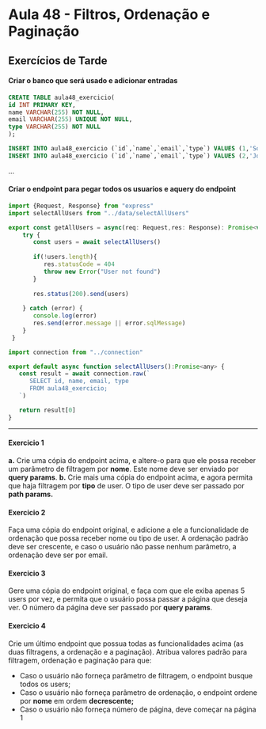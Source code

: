 # Aula 48 - Filtros, Ordenação e Paginação

## Exercícios de Tarde

#### Criar o banco que será usado e adicionar entradas
~~~SQL
CREATE TABLE aula48_exercicio(
id INT PRIMARY KEY,
name VARCHAR(255) NOT NULL,
email VARCHAR(255) UNIQUE NOT NULL,
type VARCHAR(255) NOT NULL
);

INSERT INTO aula48_exercicio (`id`,`name`,`email`,`type`) VALUES (1,'Soter','soter@labenu','Teacher');
INSERT INTO aula48_exercicio (`id`,`name`,`email`,`type`) VALUES (2,'João','joao@labenu','Teacher');
~~~
...

#### Criar o endpoint para pegar todos os usuarios e aquery do endpoint

~~~javascript
import {Request, Response} from "express"
import selectAllUsers from "../data/selectAllUsers"

export const getAllUsers = async(req: Request,res: Response): Promise<void> =>{
    try {
       const users = await selectAllUsers()
 
       if(!users.length){
          res.statusCode = 404
          throw new Error("User not found")
       }
 
       res.status(200).send(users)
       
    } catch (error) {
       console.log(error)
       res.send(error.message || error.sqlMessage)
    }
 }
~~~
~~~javascript
import connection from "../connection"

export default async function selectAllUsers():Promise<any> {
   const result = await connection.raw(`
      SELECT id, name, email, type
      FROM aula48_exercicio;
   `)

   return result[0]
}
~~~

_____________________________________________________________________________________________________

#### Exercicio 1
**a.** Crie uma cópia do endpoint acima, e altere-o para que ele possa receber um parâmetro de filtragem por **nome**. Este nome deve ser enviado por **query params**.
**b.** Crie mais uma cópia do endpoint acima, e agora permita que haja filtragem por **tipo** de user. O tipo de user deve ser passado por **path params.**

#### Exercicio 2
Faça uma cópia do endpoint original, e adicione a ele a funcionalidade de ordenação que possa receber nome ou tipo de user. A ordenação padrão deve ser crescente, e caso o usuário não passe nenhum parâmetro, a ordenação deve ser por email.

#### Exercicio 3
Gere uma cópia do endpoint original, e faça com que ele exiba apenas 5 users por vez, e permita que o usuário possa passar a página que deseja ver. O número da página deve ser passado por **query params**.

#### Exercicio 4
Crie um último endpoint que possua todas as funcionalidades acima (as duas filtragens, a ordenação e a paginação). Atribua valores padrão para filtragem, ordenação e paginação para que:

- Caso o usuário não forneça parâmetro de filtragem, o endpoint busque todos os users;
- Caso o usuário não forneça parâmetro de ordenação, o endpoint ordene por **nome** em ordem **decrescente;**
- Caso o usuário não forneça número de página, deve começar na página 1

